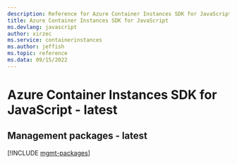 ```yaml
---
description: Reference for Azure Container Instances SDK for JavaScript
title: Azure Container Instances SDK for JavaScript
ms.devlang: javascript
author: xirzec
ms.service: containerinstances
ms.author: jeffish
ms.topic: reference
ms.data: 09/15/2022
---
```

# Azure Container Instances SDK for JavaScript - latest

## Management packages - latest
[!INCLUDE [mgmt-packages](container-instances-mgmt-index.md)]